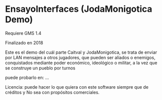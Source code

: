 # EnsayoInterfaces (JodaMonigotica Demo)

Requiere GMS 1.4

Finalizado en 2018

Este es el demo del cuál parte Caitval y JodaMonigotica, se trata de enviar por LAN mensajes a otros jugadores, que pueden ser aliados o enemigos, conquistados mediante poder económico, ideológico o militar, a la vez que se construye un pueblo por turnos

puede probarlo en: ...

Licencia:
puede hacer lo que quiera con este software siempre que de créditos y No sea con propósitos comerciales.

